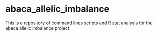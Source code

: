# abaca_allelic_imbalance

This is a repository of command lines scripts and R stat analysis for the abaca allelic imbalance project
